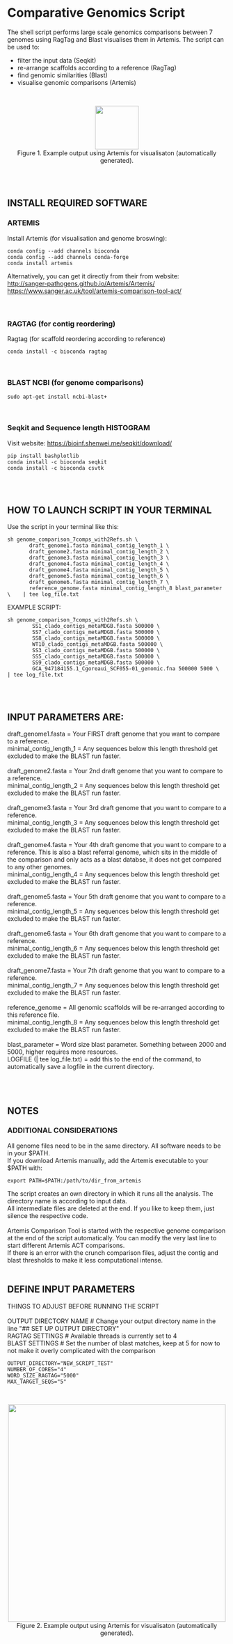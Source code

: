 # Comparative Genomics Script
The shell script performs large scale genomics comparisons between 7 genomes using RagTag and Blast visualises them in Artemis.
The script can be used to:
- filter the input data (Seqkit)
- re-arrange scaffolds according to a reference (RagTag)
- find genomic similarities (Blast)
- visualise genomic comparisons (Artemis)
<br>
<p align="center">
  <img src="https://github.com/PatrickBuerger/ComparativeGenomics/blob/main/Artemis_example_output2.png" height="100" />
<br>Figure 1. Example output using Artemis for visualisaton (automatically generated).
</p>
</div>
<br>  
<br>  

## INSTALL REQUIRED SOFTWARE
### ARTEMIS 
Install Artemis (for visualisation and genome broswing):
```
conda config --add channels bioconda   
conda config --add channels conda-forge
conda install artemis
```
Alternatively, you can get it directly from their from website:<br> 
http://sanger-pathogens.github.io/Artemis/Artemis/<br> 
https://www.sanger.ac.uk/tool/artemis-comparison-tool-act/<br>
<br> 
<br>

### RAGTAG (for contig reordering)
Ragtag (for scaffold reordering according to reference)
```
conda install -c bioconda ragtag
```
<br>

### BLAST NCBI (for genome comparisons)
```
sudo apt-get install ncbi-blast+
```
<br>

### Seqkit and Sequence length HISTOGRAM 
Visit website: https://bioinf.shenwei.me/seqkit/download/
```
pip install bashplotlib
conda install -c bioconda seqkit
conda install -c bioconda csvtk
```
<br>
<br>

## HOW TO LAUNCH SCRIPT IN YOUR TERMINAL
Use the script in your terminal like this:
```
sh genome_comparison_7comps_with2Refs.sh \
       draft_genome1.fasta minimal_contig_length_1 \
       draft_genome2.fasta minimal_contig_length_2 \
       draft_genome3.fasta minimal_contig_length_3 \
       draft_genome4.fasta minimal_contig_length_4 \
       draft_genome4.fasta minimal_contig_length_5 \
       draft_genome5.fasta minimal_contig_length_6 \
       draft_genome6.fasta minimal_contig_length_7 \
       reference_genome.fasta minimal_contig_length_8 blast_parameter \    | tee log_file.txt
``` 
EXAMPLE SCRIPT:
```
sh genome_comparison_7comps_with2Refs.sh \
        SS1_clado_contigs_metaMDGB.fasta 500000 \
        SS7_clado_contigs_metaMDGB.fasta 500000 \
        SS8_clado_contigs_metaMDGB.fasta 500000 \
        WT10_clado_contigs_metaMDGB.fasta 500000 \
        SS3_clado_contigs_metaMDGB.fasta 500000 \
        SS5_clado_contigs_metaMDGB.fasta 500000 \
        SS9_clado_contigs_metaMDGB.fasta 500000 \
        GCA_947184155.1_Cgoreaui_SCF055-01_genomic.fna 500000 5000 \    | tee log_file.txt
```       
<br>
<br>

## INPUT PARAMETERS ARE:<br>
draft_genome1.fasta 	= Your FIRST draft genome that you want to compare to a reference.<br>
minimal_contig_length_1	= Any sequences below this length threshold get excluded to make the BLAST run faster.<br>
<br>
draft_genome2.fasta		= Your 2nd draft genome that you want to compare to a reference.<br>
minimal_contig_length_2	= Any sequences below this length threshold get excluded to make the BLAST run faster.<br>
<br>
draft_genome3.fasta		= Your 3rd draft genome that you want to compare to a reference.<br>
minimal_contig_length_3	= Any sequences below this length threshold get excluded to make the BLAST run faster.<br>
<br>
draft_genome4.fasta		= Your 4th draft genome that you want to compare to a reference. This is also a blast referral genome, which sits in the middle of   the comparison and only acts as a blast databse, it does not get compared to any other genomes. <br>
minimal_contig_length_4	= Any sequences below this length threshold get excluded to make the BLAST run faster.<br>
<br>
draft_genome5.fasta		= Your 5th draft genome that you want to compare to a reference.<br>
minimal_contig_length_5	= Any sequences below this length threshold get excluded to make the BLAST run faster.<br>
<br>
draft_genome6.fasta		= Your 6th draft genome that you want to compare to a reference.<br>
minimal_contig_length_6	= Any sequences below this length threshold get excluded to make the BLAST run faster.<br>
<br>
draft_genome7.fasta		= Your 7th draft genome that you want to compare to a reference.<br>
minimal_contig_length_7	= Any sequences below this length threshold get excluded to make the BLAST run faster.<br>
<br>
reference_genome 		= All genomic scaffolds will be re-arranged according to this reference file.<br>
minimal_contig_length_8	= Any sequences below this length threshold get excluded to make the BLAST run faster.<br>
<br>
blast_parameter		= Word size blast parameter. Something between 2000 and 5000, higher requires more resources.<br>
LOGFILE (| tee log_file.txt) = add this to the end of the command, to automatically save a logfile in the current directory.<br>
<br>				 
<br>

## NOTES
### ADDITIONAL CONSIDERATIONS
All genome files need to be in the same directory. All software needs to be in your $PATH.<br>
If you download Artemis manually, add the Artemis executable to your $PATH with:<br>
```
export PATH=$PATH:/path/to/dir_from_artemis 
```
The script creates an own directory in which it runs all the analysis. The directory name is according to input data.<br>
All intermediate files are deleted at the end. If you like to keep them, just silence the respective code.<br>
<br>
Artemis Comparison Tool is started with the respective genome comparison at the end of the script automatically. You can modify the very last line to start different Artemis ACT comparisons.
<br>
If there is an error with the crunch comparison files, adjust the contig and blast thresholds to make it less computational intense.
<br>
<br>

## DEFINE INPUT PARAMETERS
THINGS TO ADJUST BEFORE RUNNING THE SCRIPT<br><br>
OUTPUT DIRECTORY NAME    # Change your output directory name in the line "## SET UP OUTPUT DIRECTORY"<br>
RAGTAG SETTINGS          # Available threads is currently set to 4<br>
BLAST SETTINGS           # Set the number of blast matches, keep at 5 for now to not make it overly complicated with the comparison<br>
```
OUTPUT_DIRECTORY="NEW_SCRIPT_TEST"
NUMBER_OF_CORES="4"
WORD_SIZE_RAGTAG="5000"
MAX_TARGET_SEQS="5"
```
<br>  

<p align="center">
  <img src="https://github.com/PatrickBuerger/ComparativeGenomics/blob/main/Artemis_example_output1.png" height="500" />
<br>Figure 2. Example output using Artemis for visualisaton (automatically generated).
</p>
